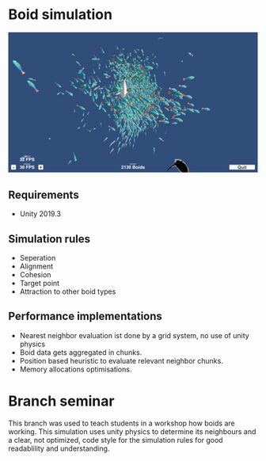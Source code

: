 # Boid simulation
![Image of simulation](/gitMedia/boids.png)

## Requirements
- Unity 2019.3

## Simulation rules
- Seperation
- Alignment
- Cohesion
- Target point
- Attraction to other boid types

## Performance implementations
- Nearest neighbor evaluation ist done by a grid system, no use of unity physics
- Boid data gets aggregated in chunks.
- Position based heuristic to evaluate relevant neighbor chunks.
- Memory allocations optimisations.


# Branch seminar
This branch was used to teach students in a workshop how boids are working.
This simulation uses unity physics to determine its neighbours and a clear, not optimized, code style for the simulation rules for good readablility and understanding.

